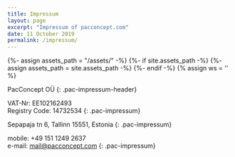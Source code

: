 ```yaml
---
title: Impressum
layout: page
excerpt: "Impressum of pacconcept.com"
date: 11 October 2019
permalink: /impressum/
---
```


{%- assign assets_path = "/assets/" -%}
{%- if site.assets_path -%}
  {%- assign assets_path = site.assets_path -%}
{%- endif -%}
    {% assign ws = '' %}



PacConcept OÜ
{: .pac-impressum-header}

VAT-Nr: EE102162493
<br>
Registry Code: 14732534
{: .pac-impressum}

Sepapaja tn 6, Tallinn 15551, Estonia
{: .pac-impressum}

mobile: +49 151 1249 2637
<br>
e-mail: mail@pacconcept.com
{: .pac-impressum}
<br>

